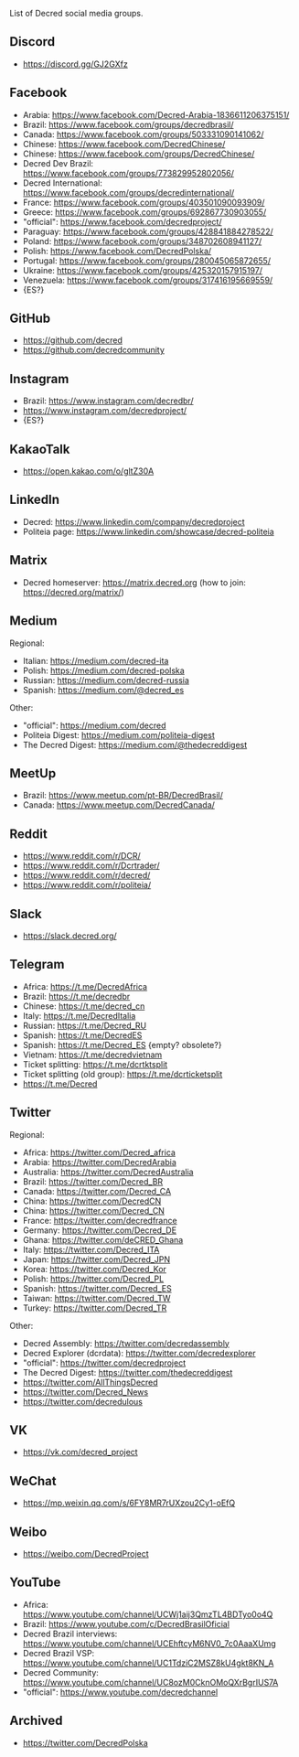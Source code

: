 List of Decred social media groups.

## Discord

* https://discord.gg/GJ2GXfz

## Facebook

* Arabia: https://www.facebook.com/Decred-Arabia-1836611206375151/
* Brazil: https://www.facebook.com/groups/decredbrasil/
* Canada: https://www.facebook.com/groups/503331090141062/
* Chinese: https://www.facebook.com/DecredChinese/
* Chinese: https://www.facebook.com/groups/DecredChinese/
* Decred Dev Brazil: https://www.facebook.com/groups/773829952802056/
* Decred International: https://www.facebook.com/groups/decredinternational/
* France: https://www.facebook.com/groups/403501090093909/
* Greece: https://www.facebook.com/groups/692867730903055/
* "official": https://www.facebook.com/decredproject/
* Paraguay: https://www.facebook.com/groups/428841884278522/
* Poland: https://www.facebook.com/groups/348702608941127/
* Polish: https://www.facebook.com/DecredPolska/
* Portugal: https://www.facebook.com/groups/280045065872655/
* Ukraine: https://www.facebook.com/groups/425320157915197/
* Venezuela: https://www.facebook.com/groups/317416195669559/
* {ES?}

## GitHub

* https://github.com/decred
* https://github.com/decredcommunity

## Instagram

* Brazil: https://www.instagram.com/decredbr/
* https://www.instagram.com/decredproject/
* {ES?}

## KakaoTalk

* https://open.kakao.com/o/gltZ30A

## LinkedIn

* Decred: https://www.linkedin.com/company/decredproject
* Politeia page: https://www.linkedin.com/showcase/decred-politeia

## Matrix

* Decred homeserver: https://matrix.decred.org (how to join: https://decred.org/matrix/)

## Medium

Regional:

* Italian: https://medium.com/decred-ita
* Polish: https://medium.com/decred-polska
* Russian: https://medium.com/decred-russia
* Spanish: https://medium.com/@decred_es

Other:

* "official": https://medium.com/decred
* Politeia Digest: https://medium.com/politeia-digest
* The Decred Digest: https://medium.com/@thedecreddigest

## MeetUp

* Brazil: https://www.meetup.com/pt-BR/DecredBrasil/
* Canada: https://www.meetup.com/DecredCanada/

## Reddit

* https://www.reddit.com/r/DCR/
* https://www.reddit.com/r/Dcrtrader/
* https://www.reddit.com/r/decred/
* https://www.reddit.com/r/politeia/

## Slack

* https://slack.decred.org/

## Telegram

* Africa: https://t.me/DecredAfrica
* Brazil: https://t.me/decredbr
* Chinese: https://t.me/decred_cn
* Italy: https://t.me/DecredItalia
* Russian: https://t.me/Decred_RU
* Spanish: https://t.me/DecredES
* Spanish: https://t.me/Decred_ES {empty? obsolete?}
* Vietnam: https://t.me/decredvietnam
* Ticket splitting: https://t.me/dcrtktsplit
* Ticket splitting (old group): https://t.me/dcrticketsplit
* https://t.me/Decred

## Twitter

Regional:

* Africa: https://twitter.com/Decred_africa
* Arabia: https://twitter.com/DecredArabia
* Australia: https://twitter.com/DecredAustralia
* Brazil: https://twitter.com/Decred_BR
* Canada: https://twitter.com/Decred_CA
* China: https://twitter.com/DecredCN
* China: https://twitter.com/Decred_CN
* France: https://twitter.com/decredfrance
* Germany: https://twitter.com/Decred_DE
* Ghana: https://twitter.com/deCRED_Ghana
* Italy: https://twitter.com/Decred_ITA
* Japan: https://twitter.com/Decred_JPN
* Korea: https://twitter.com/Decred_Kor
* Polish: https://twitter.com/Decred_PL
* Spanish: https://twitter.com/Decred_ES
* Taiwan: https://twitter.com/Decred_TW
* Turkey: https://twitter.com/Decred_TR

Other:

* Decred Assembly: https://twitter.com/decredassembly
* Decred Explorer (dcrdata): https://twitter.com/decredexplorer
* "official": https://twitter.com/decredproject
* The Decred Digest: https://twitter.com/thedecreddigest
* https://twitter.com/AllThingsDecred
* https://twitter.com/Decred_News
* https://twitter.com/decredulous

## VK

* https://vk.com/decred_project

## WeChat

* https://mp.weixin.qq.com/s/6FY8MR7rUXzou2Cy1-oEfQ

## Weibo

* https://weibo.com/DecredProject

## YouTube

* Africa: https://www.youtube.com/channel/UCWj1aij3QmzTL4BDTyo0o4Q
* Brazil: https://www.youtube.com/c/DecredBrasilOficial
* Decred Brazil interviews: https://www.youtube.com/channel/UCEhftcyM6NV0_7c0AaaXUmg
* Decred Brazil VSP: https://www.youtube.com/channel/UC1TdziC2MSZ8kU4gkt8KN_A
* Decred Community: https://www.youtube.com/channel/UC8ozM0CknOMoQXrBgrIUS7A
* "official": https://www.youtube.com/decredchannel

## Archived

* https://twitter.com/DecredPolska
